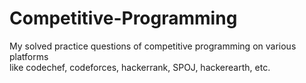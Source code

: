  # Competitive-Programming      
    
My solved practice questions of competitive programming on various platforms    
like codechef, codeforces, hackerrank, SPOJ, hackerearth, etc.

